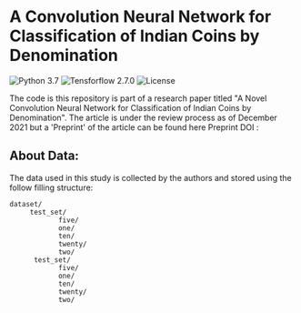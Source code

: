 # A Convolution Neural Network for Classification of Indian Coins by Denomination

![Python 3.7](https://img.shields.io/badge/Python-3.7-yellow)  ![Tensforflow 2.7.0](https://img.shields.io/badge/Tensorflow-2.7.0-blue)   ![License](https://img.shields.io/badge/License-CC%20BY%204.0-orange)

The code is this repository is part of a research paper titled "A Novel Convolution Neural Network for Classification of Indian Coins by Denomination". The article is under the review process as of December 2021 but a 'Preprint' of the article can be found here Preprint DOI : 
 
## About Data:

The data used in this study is collected by the authors and stored using the follow filling structure:

``` 
dataset/
     test_set/
            five/
            one/
            ten/
            twenty/
            two/
      test_set/
            five/
            one/
            ten/
            twenty/
            two/
 ```
